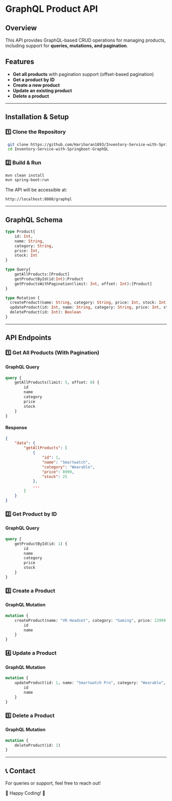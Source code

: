 # GraphQL Product API

## Overview
This API provides GraphQL-based CRUD operations for managing products, including support for **queries, mutations, and pagination**.

## Features
- **Get all products** with pagination support (offset-based pagination)
- **Get a product by ID**
- **Create a new product**
- **Update an existing product**
- **Delete a product**

---

## Installation & Setup

### **1️⃣ Clone the Repository**
```sh
 git clone https://github.com/Hariharan1893/Inventory-Service-with-Springboot-GraphQL.git
 cd Inventory-Service-with-Springboot-GraphQL
```

### **2️⃣ Build & Run**
```sh
mvn clean install
mvn spring-boot:run
```

The API will be accessible at:
```
http://localhost:8080/graphql
```

---

## GraphQL Schema

```graphql
type Product{
	id: Int,
	name: String,
	category: String,
	price: Int,
	stock: Int
}

type Query{
	getAllProducts:[Product]
	getProductById(id:Int):Product
	getProductsWithPagination(limit: Int, offset: Int):[Product]
}

type Mutation {
  createProduct(name: String, category: String, price: Int, stock: Int): Product
  updateProduct(id: Int, name: String, category: String, price: Int, stock: Int): Product
  deleteProduct(id: Int): Boolean
}

```

---

## API Endpoints

### **1️⃣ Get All Products (With Pagination)**
#### **GraphQL Query**
```graphql
query {
    getAllProducts(limit: 5, offset: 0) {
        id
        name
        category
        price
        stock
    }
}
```
#### **Response**
```json
{
    "data": {
        "getAllProducts": [
            {
                "id": 1,
                "name": "Smartwatch",
                "category": "Wearable",
                "price": 8999,
                "stock": 25
            },
            ...
        ]
    }
}
```

### **2️⃣ Get Product by ID**
#### **GraphQL Query**
```graphql
query {
    getProductById(id: 1) {
        id
        name
        category
        price
        stock
    }
}
```

### **3️⃣ Create a Product**
#### **GraphQL Mutation**
```graphql
mutation {
    createProduct(name: "VR Headset", category: "Gaming", price: 12999, stock: 10) {
        id
        name
    }
}
```

### **4️⃣ Update a Product**
#### **GraphQL Mutation**
```graphql
mutation {
    updateProduct(id: 1, name: "Smartwatch Pro", category: "Wearable", price: 9999, stock: 30) {
        id
        name
    }
}
```

### **5️⃣ Delete a Product**
#### **GraphQL Mutation**
```graphql
mutation {
    deleteProduct(id: 1)
}
```
---

## 📞 Contact
For queries or support, feel free to reach out!

🚀 Happy Coding! 🎯